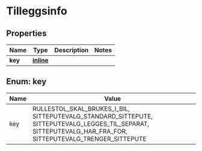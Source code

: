 
# Tilleggsinfo

## Properties
Name | Type | Description | Notes
------------ | ------------- | ------------- | -------------
**key** | [**inline**](#KeyEnum) |  | 


<a name="KeyEnum"></a>
## Enum: key
Name | Value
---- | -----
key | RULLESTOL_SKAL_BRUKES_I_BIL, SITTEPUTEVALG_STANDARD_SITTEPUTE, SITTEPUTEVALG_LEGGES_TIL_SEPARAT, SITTEPUTEVALG_HAR_FRA_FOR, SITTEPUTEVALG_TRENGER_SITTEPUTE



